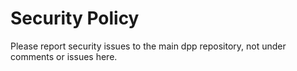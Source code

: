 # Security Policy

Please report security issues to the main dpp repository, not under comments or issues here.
